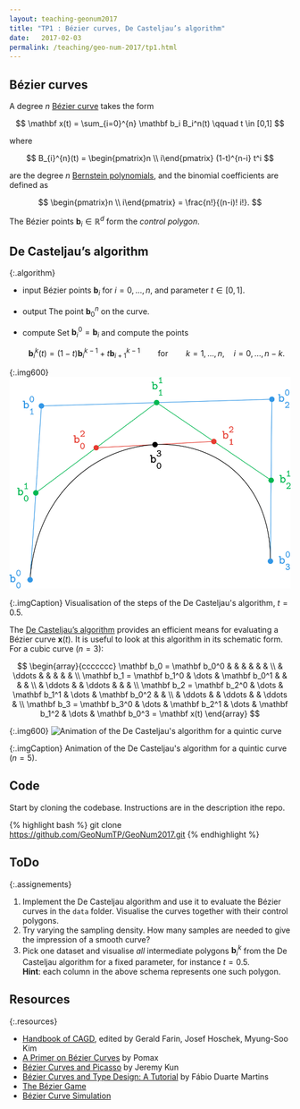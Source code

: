 ```yaml
---
layout: teaching-geonum2017
title: "TP1 : Bézier curves, De Casteljau’s algorithm"
date:   2017-02-03
permalink: /teaching/geo-num-2017/tp1.html
---
```

[casteljau-gif]: https://upload.wikimedia.org/wikipedia/commons/0/0b/BezierCurve.gif

## Bézier curves
A degree $n$ [Bézier curve](https://en.wikipedia.org/wiki/B%C3%A9zier_curve) takes the form

$$
\mathbf x(t) = \sum_{i=0}^{n} \mathbf b_i B_i^n(t) \qquad t \in [0,1]
$$

where

$$
B_{i}^{n}(t) = \begin{pmatrix}n \\ i\end{pmatrix} (1-t)^{n-i} t^i
$$

are the degree $n$ [Bernstein polynomials](https://en.wikipedia.org/wiki/Bernstein_polynomial), and the binomial coefficients are defined as

$$
\begin{pmatrix}n \\ i\end{pmatrix} = \frac{n!}{(n-i)! i!}.
$$

The Bézier points $\mathbf b_i \in \mathbb R^d$ form the *control polygon*.

## De Casteljau’s algorithm

{:.algorithm}
* <span class="algo-part">input</span> <span class="algo-content">Bézier points $\mathbf b_i$ for $i = 0, \dots, n$, and parameter $t \in [0,1]$.</span>
* <span class="algo-part">output</span> <span class="algo-content">The point $\mathbf b_0^n$ on the curve.</span>
* <span class="algo-part">compute</span> <span class="algo-content">Set $\mathbf b_i^0 = \mathbf b_i$ and compute the points</span>
   
   $$\mathbf b_i^k (t) = (1-t) \mathbf b_i^{k-1} + t \mathbf b_{i+1}^{k-1} \qquad \text{for} \qquad k=1,\dots,n, \quad i=0,\dots,n-k.$$

{:.img600}
![Visualisation of the steps of the De Casteljau's algorithm](/assets/geo-num-2016/casteljau-curve.png)

{:.imgCaption}
Visualisation of the steps of the De Casteljau's algorithm, $t=0.5$.

The [De Casteljau’s algorithm](https://en.wikipedia.org/wiki/De_Casteljau%27s_algorithm)
provides an efficient means for evaluating a Bézier curve $\mathbf{x}(t)$.
It is useful to look at this algorithm in its schematic form. For a cubic curve ($n=3$):

$$
\begin{array}{ccccccc}
\mathbf b_0 = \mathbf b_0^0 &        &               &        &               &        &                \\
                            & \ddots &               &        &               &        &                \\
\mathbf b_1 = \mathbf b_1^0 & \dots  & \mathbf b_0^1 &        &               &        &                \\
                            & \ddots &               & \ddots &               &        &                \\
\mathbf b_2 = \mathbf b_2^0 & \dots  & \mathbf b_1^1 & \dots  & \mathbf b_0^2 &        &                \\
                            & \ddots &               & \ddots &               & \ddots &                \\
\mathbf b_3 = \mathbf b_3^0 & \dots  & \mathbf b_2^1 & \dots  & \mathbf b_1^2 & \dots  & \mathbf b_0^3 = \mathbf x(t) 
\end{array}
$$

{:.img600}
![Animation of the De Casteljau's algorithm for a quintic curve][casteljau-gif]

{:.imgCaption}
Animation of the De Casteljau's algorithm for a quintic curve ($n=5$).

## Code
Start by cloning the codebase. Instructions are in the description ithe repo.

{% highlight bash %}
git clone https://github.com/GeoNumTP/GeoNum2017.git
{% endhighlight %}

## ToDo

{:.assignements}
1. Implement the De Casteljau algorithm and use it to evaluate the Bézier curves in the
<code class="language-bash">data</code> folder. Visualise the curves together with their control polygons.
2. Try varying the sampling density. How many samples are needed to give the impression of a smooth curve?
3. Pick one dataset and visualise <em>all</em> intermediate polygons $\mathbf b_i^k$ from the De Casteljau algorithm for a fixed parameter, for instance $t=0.5$.  
<strong>Hint</strong>: each column in the above schema represents one such polygon.

## Resources

{:.resources}
* [Handbook of CAGD](http://www.sciencedirect.com/science/book/9780444511041), edited by Gerald Farin, Josef Hoschek, Myung-Soo Kim
* [A Primer on Bézier Curves](http://pomax.github.io/bezierinfo/) by Pomax
* [Bézier Curves and Picasso](http://jeremykun.com/2013/05/11/bezier-curves-and-picasso/) by Jeremy Kun
* [Bézier Curves and Type Design: A Tutorial](http://learn.scannerlicker.net/2014/04/16/bezier-curves-and-type-design-a-tutorial/) by Fábio Duarte Martins
* [The Bézier Game](http://bezier.method.ac/)
* [Bézier Curve Simulation](http://tholman.com/bezier-curve-simulation/)
